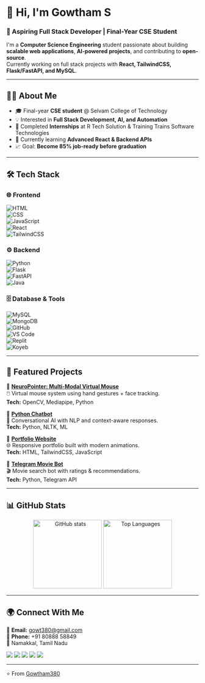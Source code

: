 # 👋 Hi, I'm Gowtham S  

### 🚀 Aspiring Full Stack Developer | Final-Year CSE Student  

I'm a **Computer Science Engineering** student passionate about building **scalable web applications**, **AI-powered projects**, and contributing to **open-source**.  
Currently working on full stack projects with **React, TailwindCSS, Flask/FastAPI, and MySQL**.  

---

## 🧑‍💻 About Me  

- 🎓 Final-year **CSE student** @ Selvam College of Technology  
- 💡 Interested in **Full Stack Development, AI, and Automation**  
- 💼 Completed **Internships** at R Tech Solution & Training Trains Software Technologies  
- 🌱 Currently learning **Advanced React & Backend APIs**  
- 📈 Goal: **Become 85% job-ready before graduation**  

---

## 🛠️ Tech Stack  

### 🌐 Frontend  
![HTML](https://img.shields.io/badge/-HTML5-E34F26?style=flat&logo=html5&logoColor=white)  
![CSS](https://img.shields.io/badge/-CSS3-1572B6?style=flat&logo=css3&logoColor=white)  
![JavaScript](https://img.shields.io/badge/-JavaScript-F7DF1E?style=flat&logo=javascript&logoColor=black)  
![React](https://img.shields.io/badge/-React-61DAFB?style=flat&logo=react&logoColor=black)  
![TailwindCSS](https://img.shields.io/badge/-TailwindCSS-38B2AC?style=flat&logo=tailwind-css&logoColor=white)  

### ⚙️ Backend  
![Python](https://img.shields.io/badge/-Python-3776AB?style=flat&logo=python&logoColor=white)  
![Flask](https://img.shields.io/badge/-Flask-000000?style=flat&logo=flask&logoColor=white)  
![FastAPI](https://img.shields.io/badge/-FastAPI-009688?style=flat&logo=fastapi&logoColor=white)  
![Java](https://img.shields.io/badge/-Java-007396?style=flat&logo=java&logoColor=white)  

### 🗄️ Database & Tools  
![MySQL](https://img.shields.io/badge/-MySQL-4479A1?style=flat&logo=mysql&logoColor=white)  
![MongoDB](https://img.shields.io/badge/-MongoDB-47A248?style=flat&logo=mongodb&logoColor=white)  
![GitHub](https://img.shields.io/badge/-GitHub-181717?style=flat&logo=github&logoColor=white)  
![VS Code](https://img.shields.io/badge/-VS%20Code-007ACC?style=flat&logo=visual-studio-code&logoColor=white)  
![Replit](https://img.shields.io/badge/-Replit-F26207?style=flat&logo=replit&logoColor=white)  
![Koyeb](https://img.shields.io/badge/-Koyeb-121212?style=flat&logo=koyeb&logoColor=white)  

---

## 📂 Featured Projects  

🔹 **[NeuroPointer: Multi-Modal Virtual Mouse](#)**  
🖱️ Virtual mouse system using hand gestures + face tracking.  
**Tech:** OpenCV, Mediapipe, Python  

🔹 **[Python Chatbot](#)**  
🤖 Conversational AI with NLP and context-aware responses.  
**Tech:** Python, NLTK, ML  

🔹 **[Portfolio Website](https://gowtham380.github.io/portfolio/)**  
🌐 Responsive portfolio built with modern animations.  
**Tech:** HTML, TailwindCSS, JavaScript  

🔹 **[Telegram Movie Bot](#)**  
🎬 Movie search bot with ratings & recommendations.  
**Tech:** Python, Telegram API  

---

## 📊 GitHub Stats  

<p align="center">
  <img src="https://github-readme-stats.vercel.app/api?username=gowtham380&show_icons=true&theme=tokyonight" alt="GitHub stats" height="180px"/>
  <img src="https://github-readme-stats.vercel.app/api/top-langs/?username=gowtham380&layout=compact&theme=tokyonight" alt="Top Languages" height="180px"/>
</p>  

---

## 🌍 Connect With Me  

📧 **Email:** [gowt380@gmail.com](mailto:gowt380@gmail.com)  
📱 **Phone:** +91 80888 58849  
📍 Namakkal, Tamil Nadu  

<p align="left">
  <a href="https://gowtham380.github.io/portfolio/"><img src="https://img.shields.io/badge/-Portfolio-000000?style=flat&logo=vercel&logoColor=white"></a>
  <a href="https://github.com/Gowtham380"><img src="https://img.shields.io/badge/-GitHub-181717?style=flat&logo=github&logoColor=white"></a>
  <a href="https://www.linkedin.com/in/gowtham-s-8a51002a6"><img src="https://img.shields.io/badge/-LinkedIn-0A66C2?style=flat&logo=linkedin&logoColor=white"></a>
  <a href="https://x.com/GOWTHAM_killer_"><img src="https://img.shields.io/badge/-Twitter-1DA1F2?style=flat&logo=twitter&logoColor=white"></a>
  <a href="https://www.instagram.com/gowthamtn29/"><img src="https://img.shields.io/badge/-Instagram-E4405F?style=flat&logo=instagram&logoColor=white"></a>
</p>  

---

⭐️ From [Gowtham380](https://github.com/Gowtham380)
